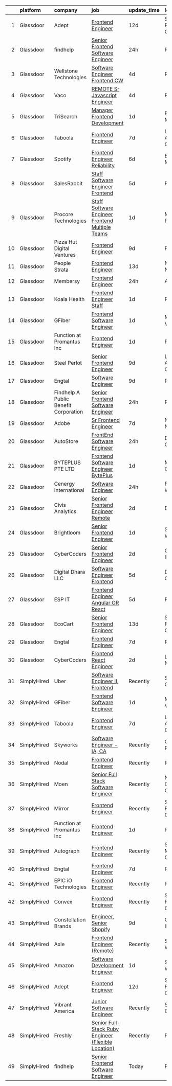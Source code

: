 

|    | platform    | company                                | job                                                                                                                                                                                                                                                                                                                                                                                                                                                                                                                                                                                                                                                                                                                                                                                                                                                                                                                                                                                                                                                                                                                                                                                                                                                                                                                                                                             | update_time   | location          |
|---:|:------------|:---------------------------------------|:--------------------------------------------------------------------------------------------------------------------------------------------------------------------------------------------------------------------------------------------------------------------------------------------------------------------------------------------------------------------------------------------------------------------------------------------------------------------------------------------------------------------------------------------------------------------------------------------------------------------------------------------------------------------------------------------------------------------------------------------------------------------------------------------------------------------------------------------------------------------------------------------------------------------------------------------------------------------------------------------------------------------------------------------------------------------------------------------------------------------------------------------------------------------------------------------------------------------------------------------------------------------------------------------------------------------------------------------------------------------------------|:--------------|:------------------|
|  1 | Glassdoor   | Adept                                  | [Frontend Engineer](https://www.glassdoor.com/partner/jobListing.htm?pos=114&ao=1136043&s=58&guid=000001821f8fa60c9c4bb7d727342d1e&src=GD_JOB_AD&t=SR&vt=w&ea=1&cs=1_cf4e786b&cb=1658386884541&jobListingId=1007992619860&jrtk=3-0-1g8fov9ikkf3s801-1g8fov9j6i9ip800-79460ed2303d413a-)                                                                                                                                                                                                                                                                                                                                                                                                                                                                                                                                                                                                                                                                                                                                                                                                                                                                                                                                                                                                                                                                                         | 12d           | San Francisco, CA |
|  2 | Glassdoor   | findhelp                               | [Senior Frontend Software Engineer](https://www.glassdoor.com/partner/jobListing.htm?pos=102&ao=1110586&s=58&guid=000001821f8fa60c9c4bb7d727342d1e&src=GD_JOB_AD&t=SR&vt=w&ea=1&cs=1_f0012bd5&cb=1658386884539&jobListingId=1008017871004&cpc=BA15C3E50D27FFE8&jrtk=3-0-1g8fov9ikkf3s801-1g8fov9j6i9ip800-7360ff1052948e18--6NYlbfkN0AZZ0OXtKmKfj2airdnaca2jG45NVk13wix3_2p0hmWU9ChMofg9NyWbB7RtjR4X_2vZUWBm_ixx-u0OWa-D7x60fA4wDqwLwFH8t4oyMF9-m2aX9ORFqYq21icylftonJ84JrSDY1ZIj4MZAOFrS5pXuenajmy1qcHxaFx37c1_nq3fdzukWRDMyrjAoj3Uo_gwthApqa1IR5OXlUpb8foRCk_nJdTopVY8pd7hwGrigxRps6xF-ISsGoNDi7CbGvmtQgpUH5n3KOBCVxvRJo97eXffeit2Y7o_MaVrv6L06DPlyMLbIWlNXYKANiQFHsMT8guy2WIG9s91bim1Qn4RQ0ZfTubRTmvJvLgRiUSg-6pvAJO1_5NJJ8XK74w-LJcL9UqDQkNPTdKp_s4g06dRGcBGw74MQ7bUvMmIB9Y9PkvXChV5xlq_fwKSZzsK9vVrXdeEqwFwNYrka8u6maWTLfAlVmip8EJXJv5CLb8XNR_9NXNT1qOjBoWYMA-C9RtU_3JockP_g%3D%3D)                                                                                                                                                                                                                                                                                                                                                                                                                                                                                        | 24h           | Remote            |
|  3 | Glassdoor   | Wellstone Technologies                 | [Software Engineer   Frontend   CW](https://www.glassdoor.com/partner/jobListing.htm?pos=118&ao=1136043&s=58&guid=000001821f8fa60c9c4bb7d727342d1e&src=GD_JOB_AD&t=SR&vt=w&ea=1&cs=1_82fcef1b&cb=1658386884541&jobListingId=1008009681828&jrtk=3-0-1g8fov9ikkf3s801-1g8fov9j6i9ip800-6932ff8a60cde063-)                                                                                                                                                                                                                                                                                                                                                                                                                                                                                                                                                                                                                                                                                                                                                                                                                                                                                                                                                                                                                                                                         | 4d            | Remote            |
|  4 | Glassdoor   | Vaco                                   | [REMOTE  Sr  Javascript Engineer](https://www.glassdoor.com/partner/jobListing.htm?pos=110&ao=1110586&s=58&guid=000001821f8fa60c9c4bb7d727342d1e&src=GD_JOB_AD&t=SR&vt=w&ea=1&cs=1_618c999d&cb=1658386884541&jobListingId=1008009831371&cpc=9908D8D4413DBB8A&jrtk=3-0-1g8fov9ikkf3s801-1g8fov9j6i9ip800-e9c7ce847634206d--6NYlbfkN0D_sybMACCpf9B-677oK5j6rPldVB6BlrVvFjO_o-GJZbzuF-qh4PxErFUqfUsv_6tH-pTfSyuE-RswQ3Ue_Mym22RGRQoUw_Y4neaRtnSxZKLemb9Y2KFC93KwtXzSWHj-hejYU84wxAAjm__tproOlfSXRc5zUa9xGbnYu-uRZXb6wmH7on_XnfPdC3CTWGyhABsPiLRfxVQpgMozo2uo0IvAFBteGZouA2QEblqejlmbyAt307FoMpNJBR9MJA_owj-MlcTJ9J6SDySx_Swm7QfwSJg7YtyiGq5B6A53GgX7n7jOk_GQR_cR_yIRIfrGD0sw8wrgWOiduAdYMrcBFMI1qXFX5Ed2l73ZVf3bAX82yHugGT4Ve_7fUVfLK2rQX_57MXVQSLEZ_pc2NcXk65nr5noLs0uLYRajIZyK8Dry__UYU8cGO40M8Cy0gBtENzbKfJp4Na3iVI65GclxhPlcKziYnDuscd0uOspV-OVG8rxPcYptwrKIlyAKTYUnFl2Mtnm5U4_1U_JmpSNYYsSbHQE0sx8zWrMwwUjveg%3D%3D)                                                                                                                                                                                                                                                                                                                                                                                                                                                          | 4d            | Remote            |
|  5 | Glassdoor   | TriSearch                              | [Manager  Frontend Development](https://www.glassdoor.com/partner/jobListing.htm?pos=105&ao=1110586&s=58&guid=000001821f8fa60c9c4bb7d727342d1e&src=GD_JOB_AD&t=SR&vt=w&ea=1&cs=1_e3dfb718&cb=1658386884540&jobListingId=1008015840463&cpc=C891152315FA1AD8&jrtk=3-0-1g8fov9ikkf3s801-1g8fov9j6i9ip800-0ff8c5340bacc8b1--6NYlbfkN0DJ41dufiW9-_d3VmOZHcpuez4e0Bu4X9T9KlT8_BkKDTCpIQbqk84Vut8YIlTyJcNhWf3vRljfZ0Il7K8jXi8esDeQrAu1W2GDj2afzPBEULFXMmQWZZ4KN0bfmauRQr2E8k_rGZj18w5hEbiCAniSFMgCOstZdhSlvJprAcW4nRXwV4EK4_dlL3rcqplyOtxO2HP9OWl_4x0IN7U_RbnlpSirX06M-K8YAUAO-7-nATJHGJbWIr8OpbswF-xbSBOMLfpbNeJJqRSdRL9QJJJBAbhEXuLPE7ipFUZBEvBXfBMuY0Cea4_glziyc3pdL5H5JmG2R2nyr4oD74RGSa0qLEUxJWGJJVIWgDF3wUr-2MUsV8VEgFCi7LlWJcmbwoSGieo4XfnGznhBlsPtdWGcHHeKvBjBhZ88hcNKAjBJiSg2o3HS6SgdzIH4VyQ6swbA9xDEW6hZ5kRwCH_CEMEexx4h5d-mhSJDOufAbMVtdnh1khrAUS0SMgTaFr46ysWNqDVI0Kxhzw%3D%3D)                                                                                                                                                                                                                                                                                                                                                                                                                                                                                            | 1d            | Boston, MA        |
|  6 | Glassdoor   | Taboola                                | [Frontend Engineer](https://www.glassdoor.com/partner/jobListing.htm?pos=122&ao=1136043&s=58&guid=000001821f8fa60c9c4bb7d727342d1e&src=GD_JOB_AD&t=SR&vt=w&ea=1&cs=1_78d4004a&cb=1658386884541&jobListingId=1008002901252&jrtk=3-0-1g8fov9ikkf3s801-1g8fov9j6i9ip800-f32aea68ea9947e1-)                                                                                                                                                                                                                                                                                                                                                                                                                                                                                                                                                                                                                                                                                                                                                                                                                                                                                                                                                                                                                                                                                         | 7d            | Los Angeles, CA   |
|  7 | Glassdoor   | Spotify                                | [Frontend Engineer  Reliability](https://www.glassdoor.com/partner/jobListing.htm?pos=113&ao=1136043&s=58&guid=000001821f8fa60c9c4bb7d727342d1e&src=GD_JOB_AD&t=SR&vt=w&cs=1_dd1f0704&cb=1658386884541&jobListingId=1008006586759&jrtk=3-0-1g8fov9ikkf3s801-1g8fov9j6i9ip800-59a8591538aa389d-)                                                                                                                                                                                                                                                                                                                                                                                                                                                                                                                                                                                                                                                                                                                                                                                                                                                                                                                                                                                                                                                                                 | 6d            | Boston, MA        |
|  8 | Glassdoor   | SalesRabbit                            | [Staff Software Engineer   Frontend](https://www.glassdoor.com/partner/jobListing.htm?pos=103&ao=1110586&s=58&guid=000001821f8fa60c9c4bb7d727342d1e&src=GD_JOB_AD&t=SR&vt=w&ea=1&cs=1_d2f61f83&cb=1658386884540&jobListingId=1008009145795&cpc=56C4EA4A1A191A49&jrtk=3-0-1g8fov9ikkf3s801-1g8fov9j6i9ip800-6400e60371ad5e4b--6NYlbfkN0AIkYSjqKEr_H0ja2kwGWM999dVuzSgq3WkxKb-en7RuCLb0qEbCtSqS1nyeAiHe4B4IGmgHJ3WD0Zt0Ji4cKr6HQ9RBRVLXe-k7EbD4b2ZdxVgdSPA1bVH-xEa6F1-qOnpwFQdBBjBw3zz6VF7dDm86JlzeVL35-3NGCgepw9e_EsbHQ54qrS55pMjyUSonCwy_4kYvhET3C_Nc8K3eF7iJjq10HkuQDsTQwphZ1iZHWP6G0VU0refq-8L9pT7EKFF5TcRjUhhp52D9IAieocWfMNmRLyUgeR8HJ3Z_X8ZwVxmz0xZ4MjcuglpVhMUX8cy2L-RKhFlelVKwKHa885hoICHRCJWpvosTXIgxZ8PkvgbU43VoTEoeVlF5piV0NxC_EaGvx1nCaf85Dl9aLZwT2g-SJIuUnnKCggxFe_ydfB9HdLzJS2qCJ0t6BcrlzeRF_bCdLw1vZERwH-Ru9NLCvIHRdSS8F-k2jMXuXDPeL-d3p_Q4xXBw1SUSor5ZZQYqjq42nZBQocPEwiCgDU-0WvEwUIL63Rb-a_u0n6bListTXB5p5zh)                                                                                                                                                                                                                                                                                                                                                                                                                                                   | 5d            | Remote            |
|  9 | Glassdoor   | Procore Technologies                   | [Staff Software Engineer  Frontend  Multiple Teams ](https://www.glassdoor.com/partner/jobListing.htm?pos=123&ao=1136043&s=58&guid=000001821f8fa60c9c4bb7d727342d1e&src=GD_JOB_AD&t=SR&vt=w&ea=1&cs=1_868f6ef7&cb=1658386884542&jobListingId=1008016123128&jrtk=3-0-1g8fov9ikkf3s801-1g8fov9j6i9ip800-d89e566705a34b31-)                                                                                                                                                                                                                                                                                                                                                                                                                                                                                                                                                                                                                                                                                                                                                                                                                                                                                                                                                                                                                                                        | 1d            | Myrtle Point, OR  |
| 10 | Glassdoor   | Pizza Hut Digital Ventures             | [Frontend Engineer](https://www.glassdoor.com/partner/jobListing.htm?pos=115&ao=1136043&s=58&guid=000001821f8fa60c9c4bb7d727342d1e&src=GD_JOB_AD&t=SR&vt=w&ea=1&cs=1_e9f74932&cb=1658386884541&jobListingId=1007998190222&jrtk=3-0-1g8fov9ikkf3s801-1g8fov9j6i9ip800-7453d4795cc2f735-)                                                                                                                                                                                                                                                                                                                                                                                                                                                                                                                                                                                                                                                                                                                                                                                                                                                                                                                                                                                                                                                                                         | 9d            | Plano, TX         |
| 11 | Glassdoor   | People Strata                          | [Frontend Engineer](https://www.glassdoor.com/partner/jobListing.htm?pos=117&ao=1136043&s=58&guid=000001821f8fa60c9c4bb7d727342d1e&src=GD_JOB_AD&t=SR&vt=w&ea=1&cs=1_72b9f572&cb=1658386884541&jobListingId=1007990410033&jrtk=3-0-1g8fov9ikkf3s801-1g8fov9j6i9ip800-bc447331a48fa33a-)                                                                                                                                                                                                                                                                                                                                                                                                                                                                                                                                                                                                                                                                                                                                                                                                                                                                                                                                                                                                                                                                                         | 13d           | New York, NY      |
| 12 | Glassdoor   | Membersy                               | [Frontend Engineer](https://www.glassdoor.com/partner/jobListing.htm?pos=111&ao=1136043&s=58&guid=000001821f8fa60c9c4bb7d727342d1e&src=GD_JOB_AD&t=SR&vt=w&ea=1&cs=1_c4fa0a98&cb=1658386884541&jobListingId=1008017548036&jrtk=3-0-1g8fov9ikkf3s801-1g8fov9j6i9ip800-6cdc0a7cbfbdc74a-)                                                                                                                                                                                                                                                                                                                                                                                                                                                                                                                                                                                                                                                                                                                                                                                                                                                                                                                                                                                                                                                                                         | 24h           | Austin, TX        |
| 13 | Glassdoor   | Koala Health                           | [Frontend Engineer  Staff](https://www.glassdoor.com/partner/jobListing.htm?pos=120&ao=1136043&s=58&guid=000001821f8fa60c9c4bb7d727342d1e&src=GD_JOB_AD&t=SR&vt=w&ea=1&cs=1_c203a32e&cb=1658386884541&jobListingId=1008015568737&jrtk=3-0-1g8fov9ikkf3s801-1g8fov9j6i9ip800-4a24982d2dd3943e-)                                                                                                                                                                                                                                                                                                                                                                                                                                                                                                                                                                                                                                                                                                                                                                                                                                                                                                                                                                                                                                                                                  | 1d            | Remote            |
| 14 | Glassdoor   | GFiber                                 | [Frontend Software Engineer](https://www.glassdoor.com/partner/jobListing.htm?pos=119&ao=1136043&s=58&guid=000001821f8fa60c9c4bb7d727342d1e&src=GD_JOB_AD&t=SR&vt=w&ea=1&cs=1_2f4cd8a1&cb=1658386884541&jobListingId=1008014671904&jrtk=3-0-1g8fov9ikkf3s801-1g8fov9j6i9ip800-f024b8562f5fa90e-)                                                                                                                                                                                                                                                                                                                                                                                                                                                                                                                                                                                                                                                                                                                                                                                                                                                                                                                                                                                                                                                                                | 1d            | Mountain View, CA |
| 15 | Glassdoor   | Function at Promantus Inc              | [Frontend Engineer](https://www.glassdoor.com/partner/jobListing.htm?pos=112&ao=1136043&s=58&guid=000001821f8fa60c9c4bb7d727342d1e&src=GD_JOB_AD&t=SR&vt=w&ea=1&cs=1_fffd4ec6&cb=1658386884541&jobListingId=1008013982563&jrtk=3-0-1g8fov9ikkf3s801-1g8fov9j6i9ip800-790700b85fc9262a-)                                                                                                                                                                                                                                                                                                                                                                                                                                                                                                                                                                                                                                                                                                                                                                                                                                                                                                                                                                                                                                                                                         | 1d            | Remote            |
| 16 | Glassdoor   | Steel Perlot                           | [Senior Frontend Engineer](https://www.glassdoor.com/partner/jobListing.htm?pos=125&ao=1136043&s=58&guid=000001821f8fa60c9c4bb7d727342d1e&src=GD_JOB_AD&t=SR&vt=w&ea=1&cs=1_b32f3e7c&cb=1658386884542&jobListingId=1007997844841&jrtk=3-0-1g8fov9ikkf3s801-1g8fov9j6i9ip800-4c0cb2016bc884cd-)                                                                                                                                                                                                                                                                                                                                                                                                                                                                                                                                                                                                                                                                                                                                                                                                                                                                                                                                                                                                                                                                                  | 9d            | Los Angeles, CA   |
| 17 | Glassdoor   | Engtal                                 | [Software Engineer](https://www.glassdoor.com/partner/jobListing.htm?pos=109&ao=1110586&s=58&guid=000001821f8fa60c9c4bb7d727342d1e&src=GD_JOB_AD&t=SR&vt=w&ea=1&cs=1_e17894c6&cb=1658386884541&jobListingId=1007998014010&cpc=6FC5BA77C9A4CD78&jrtk=3-0-1g8fov9ikkf3s801-1g8fov9j6i9ip800-967e65f37b4dc079--6NYlbfkN0B7Z8t6fEMDh_BTkcJVPNJicKvZQEBTy5HSwyHa20ewqmyfWNXjNsfvmtdqiCQm-EyNcVPtGbVupjb8n-WtBWaanUy2lPLkRPX6e891sHU96Kldq8kBmrEOinp33iE8zakNG-y7o6D4G4iSnwzwvC8hSIF450hbC_bNOhJ5dqg1ijrxqNSDok6OuF0d8LXNVnHUFqdBZ_REaGfElJFoszOgGtpExVTDmWOkA6Q_Yeb4ELyZ3Rb_G-5QWBbfwuVCWYvzUlH8vhK1DLdOgVkSoHADg_iYuGEDpnVro0Twcbvd1vzgFAm9Cu1YL349rXPG0OK2wzdGaOYiEdYqxrZwkxWypM9KRz-sL8yfkQoAjBUr6koIXirUcurml1uxCWLM139dZR05Sz5INBeS8T9aJ26OePjQpFz0V6sFyqtL5bLG7wnVmkhEgK0QUuje3zbDgMjgUD8IzDzJhmTLot2AQrHBaYhfsuvs87PIYCd3GH7I5gsgzZU_3sM9Ixo2d9tDxZI%3D)                                                                                                                                                                                                                                                                                                                                                                                                                                                                                                                      | 9d            | Remote            |
| 18 | Glassdoor   | Findhelp  A Public Benefit Corporation | [Senior Frontend Software Engineer](https://www.glassdoor.com/partner/jobListing.htm?pos=129&ao=1136043&s=58&guid=000001821f8fa60c9c4bb7d727342d1e&src=GD_JOB_AD&t=SR&vt=w&ea=1&cs=1_7e4e97f7&cb=1658386884542&jobListingId=1008018295112&jrtk=3-0-1g8fov9ikkf3s801-1g8fov9j6i9ip800-69f0664c34749111-)                                                                                                                                                                                                                                                                                                                                                                                                                                                                                                                                                                                                                                                                                                                                                                                                                                                                                                                                                                                                                                                                         | 24h           | Remote            |
| 19 | Glassdoor   | Adobe                                  | [Sr  Frontend Engineer](https://www.glassdoor.com/partner/jobListing.htm?pos=127&ao=1136043&s=58&guid=000001821f8fa60c9c4bb7d727342d1e&src=GD_JOB_AD&t=SR&vt=w&cs=1_fb9a9f5b&cb=1658386884542&jobListingId=1008002533220&jrtk=3-0-1g8fov9ikkf3s801-1g8fov9j6i9ip800-db3206e6246203ca-)                                                                                                                                                                                                                                                                                                                                                                                                                                                                                                                                                                                                                                                                                                                                                                                                                                                                                                                                                                                                                                                                                          | 7d            | New York, NY      |
| 20 | Glassdoor   | AutoStore                              | [FrontEnd Software Engineer](https://www.glassdoor.com/partner/jobListing.htm?pos=126&ao=1136043&s=58&guid=000001821f8fa60c9c4bb7d727342d1e&src=GD_JOB_AD&t=SR&vt=w&cs=1_12bbae8f&cb=1658386884542&jobListingId=1008017400478&jrtk=3-0-1g8fov9ikkf3s801-1g8fov9j6i9ip800-a9820b60b18cfb8f-)                                                                                                                                                                                                                                                                                                                                                                                                                                                                                                                                                                                                                                                                                                                                                                                                                                                                                                                                                                                                                                                                                     | 24h           | Denver, CO        |
| 21 | Glassdoor   | BYTEPLUS PTE  LTD                      | [Frontend Software Engineer   BytePlus](https://www.glassdoor.com/partner/jobListing.htm?pos=128&ao=1136043&s=58&guid=000001821f8fa60c9c4bb7d727342d1e&src=GD_JOB_AD&t=SR&vt=w&cs=1_3b7d06a2&cb=1658386884542&jobListingId=1008016151460&jrtk=3-0-1g8fov9ikkf3s801-1g8fov9j6i9ip800-55224371fb864330-)                                                                                                                                                                                                                                                                                                                                                                                                                                                                                                                                                                                                                                                                                                                                                                                                                                                                                                                                                                                                                                                                          | 1d            | Marina, CA        |
| 22 | Glassdoor   | Cenergy International                  | [Software Engineer](https://www.glassdoor.com/partner/jobListing.htm?pos=104&ao=1110586&s=58&guid=000001821f8fa60c9c4bb7d727342d1e&src=GD_JOB_AD&t=SR&vt=w&ea=1&cs=1_7dd16aa5&cb=1658386884540&jobListingId=1008017949713&cpc=723ADC3DFE402989&jrtk=3-0-1g8fov9ikkf3s801-1g8fov9j6i9ip800-66af593da41cac78--6NYlbfkN0ATmQl8QC8MsPSUYtg6QcSsrNiCenr3UAJ1SEX3NO47gT5gau_sl1UzcgxpZ484uFhOXgXfr2LEivVeLwa6gGrJyrh-iTjNJWvBRyKYLDtYqITiScaTLzJs8ipIwloWR1LC31jH6Th77lxJks1ckweizk8UPToNxz6Tlh_aYSxBShF-nLG--iuwMtD33g86MQEvYt46uHvRsuVIinq0_andK1Y_3YKQ9rSEulrRrcZ0pZ9R1TbjVc1gm9Imj4msWFNhLp2gD0X0GkzDMzmuWsUMmBOEhCtNJRIBZGUGBy1RK-INKrGVmgymz6Fnc8MrpMrdvEkSF12Njk07n6oFA68tLqdXw5IFCaNM7UP30u1IG9QjVnyMRhWgZV8t6eI3flycbVh2Jr9JPj9KfJ2hNiR-J1auIi9KSScD1eQEMyhiUXBpdMqkqwLkVHXjie60EWmo5VNtbS9P2iKetb7KoJt99pPerOG_ltvZ30-XwU_26yRrotOalrCsSFDQFCv1qF6pR8h0TcurSu7uCfrcihGn)                                                                                                                                                                                                                                                                                                                                                                                                                                                                                                    | 24h           | Fort Worth, TX    |
| 23 | Glassdoor   | Civis Analytics                        | [Senior Frontend Engineer  Remote ](https://www.glassdoor.com/partner/jobListing.htm?pos=121&ao=1136043&s=58&guid=000001821f8fa60c9c4bb7d727342d1e&src=GD_JOB_AD&t=SR&vt=w&ea=1&cs=1_0e06014b&cb=1658386884541&jobListingId=1008011960359&jrtk=3-0-1g8fov9ikkf3s801-1g8fov9j6i9ip800-06d65659fa4b8d62-)                                                                                                                                                                                                                                                                                                                                                                                                                                                                                                                                                                                                                                                                                                                                                                                                                                                                                                                                                                                                                                                                         | 2d            | Dallas, TX        |
| 24 | Glassdoor   | Brightloom                             | [Senior Frontend Engineer](https://www.glassdoor.com/partner/jobListing.htm?pos=116&ao=1136043&s=58&guid=000001821f8fa60c9c4bb7d727342d1e&src=GD_JOB_AD&t=SR&vt=w&ea=1&cs=1_0bd4325f&cb=1658386884541&jobListingId=1008015558836&jrtk=3-0-1g8fov9ikkf3s801-1g8fov9j6i9ip800-13401b9cb71f125a-)                                                                                                                                                                                                                                                                                                                                                                                                                                                                                                                                                                                                                                                                                                                                                                                                                                                                                                                                                                                                                                                                                  | 1d            | Seattle, WA       |
| 25 | Glassdoor   | CyberCoders                            | [Senior Frontend Engineer](https://www.glassdoor.com/partner/jobListing.htm?pos=108&ao=1110586&s=58&guid=000001821f8fa60c9c4bb7d727342d1e&src=GD_JOB_AD&t=SR&vt=w&ea=1&cs=1_cec4662f&cb=1658386884541&jobListingId=1008012923294&cpc=FB7E4A1762AE5BEC&jrtk=3-0-1g8fov9ikkf3s801-1g8fov9j6i9ip800-5fdbf69e002cf614--6NYlbfkN0CpFJQzrgRR8WqXWK1qKKEqALWJw739KlKqr2H-MSI4eoBlI4EFrmor2FYZMP3muM0VPgwL63opAUuv5AK_c9Up4dOAMiS30TpOT5l-DDLCU_48hyC6-8E93CtzhkaNmQ5tpl4FjGlCdSFP01drP4VfJ9nuVMMvq3NCYh50p_ci601-neHTfQyNQNCJJ7dfCM6-m1NGnvCHWslhaRTF9X9TmVIPLQ_MZ6iq4T_pUrcGlbI1euVCC3ytYF49PJLg-fjr52mfbIY7lyeCrgAmSdBs5Mt2yhiXmazk5Z6ShwdZ1iyDrsWSJaEHvSJdxPydOl5VZwn5J9-pORWFywBoCi1ZuieS6kUb66A847M3j0zWNAYv1Vs5i-COrQe2t_8l739AU-9PMDB1PpC_bB0R9ujrKK042kvThnHm8QXEjfPvheMhZ4gR3uaxNp_W_1SrB7TqS7mKvXEKZMNx1vCyJ8iAS9vsB-u08GrnSIJG4nnhbUleGPi3PQYzcTtfrzpFj7BplJcCcSPZWwUVkFsoDAyPPlM1SDNPkQvu9iNXZfF2UW7yDAUdKDJ5A9bWbEMZ28BlqjQfnrADOkTTf-4oAkK0Es7w9qdsMnbUhowCLxU1NGYWe1sqjklVseNJeMWsCVSUxqZxMH6zJ1Ks9dDMXRsxF4UAVWsLOy3-j9Ufw_zbvUvb-BCbS2i6bGa-5Ev_1CM4HuWbxTa9uC-jRzz44lgF8KMEjjrQUKLOAjvaS0eU1OGwAeCzjlIfIqXSI2KqfdW7rqOZl48bZ4PjSV2IwQzKTqQcis6UiSVZrF6QTY27tP2-n8nJtMImra16_LnaKZJyr2knJMO_xNeMUqU5ED1HuA1WM7UPBqyfMHCyuwRDNod1RensUNhVJ4fsKtIFF86WCfb7Ms5dS_iYlVL4FWDRXYvLk45ItiY6D7XTrO3KvioZi1OOiyM6H8c3MPRvThz6zezJpjZ5uZfxJqgeI--sOPRLkixa4PjwwZAZk3x0Xw%3D%3D) | 2d            | Chicago, IL       |
| 26 | Glassdoor   | Digital Dhara LLC                      | [Software Engineer Frontend](https://www.glassdoor.com/partner/jobListing.htm?pos=124&ao=1136043&s=58&guid=000001821f8fa60c9c4bb7d727342d1e&src=GD_JOB_AD&t=SR&vt=w&ea=1&cs=1_1d422fc1&cb=1658386884542&jobListingId=1008007962872&jrtk=3-0-1g8fov9ikkf3s801-1g8fov9j6i9ip800-0354bf6327724a83-)                                                                                                                                                                                                                                                                                                                                                                                                                                                                                                                                                                                                                                                                                                                                                                                                                                                                                                                                                                                                                                                                                | 5d            | Denver, CO        |
| 27 | Glassdoor   | ESP IT                                 | [Frontend Engineer  Angular OR React ](https://www.glassdoor.com/partner/jobListing.htm?pos=107&ao=1110586&s=58&guid=000001821f8fa60c9c4bb7d727342d1e&src=GD_JOB_AD&t=SR&vt=w&ea=1&cs=1_066a2665&cb=1658386884540&jobListingId=1008008659827&cpc=B101C867B3EF2D75&jrtk=3-0-1g8fov9ikkf3s801-1g8fov9j6i9ip800-d9ac1c1f6c4e4055--6NYlbfkN0AARxRr_EUdOibJ9cfro25N2qhWWm4uJ3jiBN2q8G7T5P8WVrHsRMoMTnRJiJWyiSptfqBX5Bfg-AshwljRBRZrucxIyZqOS-rtmnRdqiEGiDOZwIo2KHF9Kty0SOT4FHR_vWSR40O8paIhcSfbxYwwSYkm1z2SvB9AUoIfZaHqUrvtljxou9PPcLHxxNrMbgIwl_9liRFEHRjjmnaI9C5vpwocn9HFA4r-I0i3QvPmMhZw_rydgn81Zdwm79YtDHko5HtT-_VuUYW7L0UOvBx_2uR9WO57lZTKQWNrT6M3CckNTGySyRKBVW04zX80Eduhur1EfqJkYlEhD5GQuhcEOXxitEPByyZDPwVCKYcqZAgGmr60JLIL7Yto-3d-wqtmTSGzyguP6OAHCt--Ul4efIyAiRfT0VdG3PkSEkCdf43u3mchoBh2chX49nJVnh3we-TKJp636NryEWt6i_oiuELdmZf84rI3LBXDUJm40GI2vS--5Gnr_wNcSeF64fcyjZUeBzhiyTjy7bm9Ou3aRZ5iY348Rx8%3D)                                                                                                                                                                                                                                                                                                                                                                                                                                                                   | 5d            | Remote            |
| 28 | Glassdoor   | EcoCart                                | [Senior Frontend Engineer](https://www.glassdoor.com/partner/jobListing.htm?pos=130&ao=1136043&s=58&guid=000001821f8fa60c9c4bb7d727342d1e&src=GD_JOB_AD&t=SR&vt=w&ea=1&cs=1_9a61ead9&cb=1658386884542&jobListingId=1007991819826&jrtk=3-0-1g8fov9ikkf3s801-1g8fov9j6i9ip800-d9fc33bd38a6fd81-)                                                                                                                                                                                                                                                                                                                                                                                                                                                                                                                                                                                                                                                                                                                                                                                                                                                                                                                                                                                                                                                                                  | 13d           | San Francisco, CA |
| 29 | Glassdoor   | Engtal                                 | [Frontend Engineer](https://www.glassdoor.com/partner/jobListing.htm?pos=101&ao=1110586&s=58&guid=000001821f8fa60c9c4bb7d727342d1e&src=GD_JOB_AD&t=SR&vt=w&ea=1&cs=1_6d092d3b&cb=1658386884539&jobListingId=1008002673139&cpc=AC285F3A3ECA6BB0&jrtk=3-0-1g8fov9ikkf3s801-1g8fov9j6i9ip800-79d59325bcaae3bb--6NYlbfkN0B7Z8t6fEMDh_BTkcJVPNJicKvZQEBTy5HSwyHa20ewqmyfWNXjNsfvmtdqiCQm-ExtS6xz5Sl1OvZBWtRbLgq20bQnKJXfljdUsfx2oPzT1-S7qnfj3T3-N2DzLnEDKKHD_QQHYIGdzkNF1ojLTKGXEDYounEBkkB95nCdgj29ygoTeOxojKlerontGyD39drml13J6DWbyEc1_CH-JHcB9xlqHV6FBO90bly6ZQONzATyiqN1Ed0G1Djr2md3dRWliGG-QFTBaadL-I6Mv7_DZ6C0s-G79wCe0ASK2Wjzjoq6Q67Dxoly0l_FP_QwyGv0i23FoDXJGS_ukXTMUqGO1gAdjw7ng6d1fjkCVYA_3kHsJjLULnleFt6XFwnWZV48Yli-4AM0rr1YJuwtCeFTAGtVW_6uMreEj849-Nr5CAdbmOK9hhOyGWJ-Uo8Kdzt2mnDZXw9hRBAg2mtr-jwX8AZ5xKpmbokUVB54kbGw3AHTzi_QRM-o)                                                                                                                                                                                                                                                                                                                                                                                                                                                                                                                                    | 7d            | Remote            |
| 30 | Glassdoor   | CyberCoders                            | [Frontend React Engineer](https://www.glassdoor.com/partner/jobListing.htm?pos=106&ao=1110586&s=58&guid=000001821f8fa60c9c4bb7d727342d1e&src=GD_JOB_AD&t=SR&vt=w&ea=1&cs=1_14a2c898&cb=1658386884540&jobListingId=1008012923592&cpc=47CFDC01B3F81FAC&jrtk=3-0-1g8fov9ikkf3s801-1g8fov9j6i9ip800-0d579b0ab32e7d71--6NYlbfkN0CpFJQzrgRR8WqXWK1qKKEqALWJw739KlKqr2H-MSI4eoBlI4EFrmor2FYZMP3muM0VPgwL63opAd3-jGDXezUmnuX6b5OKJvNf1lkDsSJ9racTIcL7DO-45ynqxJigZ6GCzoXVRQ4RgwRwVOKo-alc7TLkb57HpGOKEb63NhAGpRPhSSkAczDbcTWYu5aPQlgguhLOrk5fa0FBu7olle9-LOFa7IoTVdAMzDi8H1cRqreJF0k6n4keBcdxfQsyDgyyIAlnAuU-C52IyK09Im353l58yPiDyjPfGkanAINhUQOzl0bspSK-yu9_j6YCFE_G1nFaPpWOvt_3GLWvu9oOTnezrLICFrR5e5fWk0dx8c9YdXnSmBcqH2Rtbn6Ks4qLISSsF4U3cTaPwPTDuM31zTnT2Qt4LYkyXjfmdfEgQ8cK68FUdp3eAIqvs4W2O2N9oHt9hPhb8hhDVXHmVz6P9LlfCMV6GgX0MK9o9dkW-rADMinjU3deauWofDewCE0FwTz3aoqiTuD3zMMRQGM_0pO3QFTkvI8uOiNOwbDNY4s9gCVPdEqsH9zbLmf5shyN_1_B-XaN7zNUYoAimA2SPXFfYWxTN7ixGPNv-DrpKMceBFN5LZYw5B5ZFJnQ6kg-Iy3KASyjp1imPTvHLoX4riwazq8fVGh4w5noWt0owL_wi1bA_ez0MRkkPEwVegH4iuBD2cYAavfBhm6KON8EhamVuWmu4o7wHUXE0H0-8cspPjtH6Mx0-vWJMsp_a0CWI0bKlVcBvNgWspQagNrv1uaf953PzMoguClZ1MMdQtqgJoiJq8cBMPn44ViFws8MEpoKqUpdw1nez3FD7rzCVV8-x-gWIzjcwb686B6-GSjqKDX2K2ZCf1S-unnesv_3bHH2uvU4YOhOYlXRzz7yLTMnec1QhSTb2lttF934sMlqsl72HFmhKR1bxBimlmmivuj95VTIKr-D4VFaJF0VK7rTJkQ_m9zwRK06jcs8ug%3D%3D)  | 2d            | Las Vegas, NV     |
| 31 | SimplyHired | Uber                                   | [Software Engineer II, Frontend](https://www.simplyhired.com/job/wStUTHRXNTUDn1IMiI6ivEkLYzngu7XEOdxu-RojHO5njLU0RykH1Q?q=frontend+engineer)                                                                                                                                                                                                                                                                                                                                                                                                                                                                                                                                                                                                                                                                                                                                                                                                                                                                                                                                                                                                                                                                                                                                                                                                                                    | Recently      | Sunnyvale, CA     |
| 32 | SimplyHired | GFiber                                 | [Frontend Software Engineer](https://www.simplyhired.com/job/Y0Ss5OM1InOlcf1U8hnAbX2TUjkVguMsKg-TkAn5PEg7p-Efm9kHVw?q=frontend+engineer)                                                                                                                                                                                                                                                                                                                                                                                                                                                                                                                                                                                                                                                                                                                                                                                                                                                                                                                                                                                                                                                                                                                                                                                                                                        | 1d            | Mountain View, CA |
| 33 | SimplyHired | Taboola                                | [Frontend Engineer](https://www.simplyhired.com/job/zELG-VlmscTk5Y8gmpKLFzsNp6giBN70pGPzlAVyQmdh9Q63A4M1kg?q=frontend+engineer)                                                                                                                                                                                                                                                                                                                                                                                                                                                                                                                                                                                                                                                                                                                                                                                                                                                                                                                                                                                                                                                                                                                                                                                                                                                 | 7d            | Los Angeles, CA   |
| 34 | SimplyHired | Skyworks                               | [Software Engineer - IA, CA](https://www.simplyhired.com/job/vvXNpjd-OT7kG2vQlS3ZgifEt20gUWf55Ax8hNiYOZbjhg_Afh3DfQ?q=frontend+engineer)                                                                                                                                                                                                                                                                                                                                                                                                                                                                                                                                                                                                                                                                                                                                                                                                                                                                                                                                                                                                                                                                                                                                                                                                                                        | Recently      | Cedar Rapids, IA  |
| 35 | SimplyHired | Nodal                                  | [Frontend Engineer](https://www.simplyhired.com/job/75ry-Eu0nSZpKMRgg41Z0_gvK2rV-hQ2xCKkRD2dfeeva-gc--Hn4w?q=frontend+engineer)                                                                                                                                                                                                                                                                                                                                                                                                                                                                                                                                                                                                                                                                                                                                                                                                                                                                                                                                                                                                                                                                                                                                                                                                                                                 | Recently      | Remote            |
| 36 | SimplyHired | Moen                                   | [Senior Full Stack Software Engineer](https://www.simplyhired.com/job/1IoT-7QZFJOG0NfV-lKlBdIrrRgTNTvHWnIwFltE0eLn7-mnNqHnZw?q=frontend+engineer)                                                                                                                                                                                                                                                                                                                                                                                                                                                                                                                                                                                                                                                                                                                                                                                                                                                                                                                                                                                                                                                                                                                                                                                                                               | Recently      | North Olmsted, OH |
| 37 | SimplyHired | Mirror                                 | [Frontend Engineer](https://www.simplyhired.com/job/1usBlvhGylE7XcQfKrDFHQ3BMShtHdNzcIEZv9IJghOGNQmJ_JZEnw?q=frontend+engineer)                                                                                                                                                                                                                                                                                                                                                                                                                                                                                                                                                                                                                                                                                                                                                                                                                                                                                                                                                                                                                                                                                                                                                                                                                                                 | Recently      | San Francisco, CA |
| 38 | SimplyHired | Function at Promantus Inc              | [Frontend Engineer](https://www.simplyhired.com/job/CVMY0nujmjaVat2rl2lHMI887RIpar6llodktahXtljk9AfUuMJklg?q=frontend+engineer)                                                                                                                                                                                                                                                                                                                                                                                                                                                                                                                                                                                                                                                                                                                                                                                                                                                                                                                                                                                                                                                                                                                                                                                                                                                 | 1d            | Remote            |
| 39 | SimplyHired | Autograph                              | [Frontend Engineer](https://www.simplyhired.com/job/lR49OylCZxR1qLBAoL6T6ylH5XZqCT7Pw08DAsC0QYl_fnI49RWpjw?q=frontend+engineer)                                                                                                                                                                                                                                                                                                                                                                                                                                                                                                                                                                                                                                                                                                                                                                                                                                                                                                                                                                                                                                                                                                                                                                                                                                                 | Recently      | Santa Monica, CA  |
| 40 | SimplyHired | Engtal                                 | [Frontend Engineer](https://www.simplyhired.com/job/NWkEoWZ6Av0fV5exo7QgNgOKib1KfTUDQ5CUuSaW19CT7qEIoVmbGg?q=frontend+engineer)                                                                                                                                                                                                                                                                                                                                                                                                                                                                                                                                                                                                                                                                                                                                                                                                                                                                                                                                                                                                                                                                                                                                                                                                                                                 | 7d            | Remote            |
| 41 | SimplyHired | EPIC iO Technologies                   | [Frontend Engineer](https://www.simplyhired.com/job/YnSZQe5afbGDpUdQfEYpQDOD1aAlTYHauIORQsYpSoQt00rlroNz7A?q=frontend+engineer)                                                                                                                                                                                                                                                                                                                                                                                                                                                                                                                                                                                                                                                                                                                                                                                                                                                                                                                                                                                                                                                                                                                                                                                                                                                 | Recently      | Remote            |
| 42 | SimplyHired | Convex                                 | [Frontend Engineer](https://www.simplyhired.com/job/ROWGcDKML3v25di3XPNNZfDophnO63tVBw_8MqxIHKH2ZAa-vvQ7LQ?q=frontend+engineer)                                                                                                                                                                                                                                                                                                                                                                                                                                                                                                                                                                                                                                                                                                                                                                                                                                                                                                                                                                                                                                                                                                                                                                                                                                                 | Recently      | San Francisco, CA |
| 43 | SimplyHired | Constellation Brands                   | [Engineer, Senior Shopify](https://www.simplyhired.com/job/id-iUSPtdMwb_PXhSds9NJKsiocC5KWLwRHL3Zl1h4Np15OLf5EcGw?q=frontend+engineer)                                                                                                                                                                                                                                                                                                                                                                                                                                                                                                                                                                                                                                                                                                                                                                                                                                                                                                                                                                                                                                                                                                                                                                                                                                          | 9d            | Chicago, IL       |
| 44 | SimplyHired | Axle                                   | [Frontend Engineer (Remote)](https://www.simplyhired.com/job/PUaJC2ka-0lrMpRsWcxbAHPFhLWHae2YoczqhGsJB45zhsOtvfKOLw?q=frontend+engineer)                                                                                                                                                                                                                                                                                                                                                                                                                                                                                                                                                                                                                                                                                                                                                                                                                                                                                                                                                                                                                                                                                                                                                                                                                                        | Recently      | Seattle, WA       |
| 45 | SimplyHired | Amazon                                 | [Software Development Engineer](https://www.simplyhired.com/job/Lf5e53NNifwIjpkAsY36-3BNIGdDJu89jeCiJScQbCnNGlH5Jumgmg?q=frontend+engineer)                                                                                                                                                                                                                                                                                                                                                                                                                                                                                                                                                                                                                                                                                                                                                                                                                                                                                                                                                                                                                                                                                                                                                                                                                                     | 1d            | Seattle, WA       |
| 46 | SimplyHired | Adept                                  | [Frontend Engineer](https://www.simplyhired.com/job/fa63L2OZXuE6usZ0zu8wCXDp0ZjnAdpQ0gUAy10XD-W_s2Yx3oQCPA?q=frontend+engineer)                                                                                                                                                                                                                                                                                                                                                                                                                                                                                                                                                                                                                                                                                                                                                                                                                                                                                                                                                                                                                                                                                                                                                                                                                                                 | 12d           | San Francisco, CA |
| 47 | SimplyHired | Vibrant America                        | [Junior Software Engineer](https://www.simplyhired.com/job/rkL6EIJkC6mS_rxi4a4hUb9rPfs0MCde3D2wHfCmE_GceejFu7ApOA?q=frontend+engineer)                                                                                                                                                                                                                                                                                                                                                                                                                                                                                                                                                                                                                                                                                                                                                                                                                                                                                                                                                                                                                                                                                                                                                                                                                                          | Recently      | San Carlos, CA    |
| 48 | SimplyHired | Freshly                                | [Senior Full-Stack Ruby Engineer (Flexible Location)](https://www.simplyhired.com/job/5Rm6gI6BUhXQw4_hZbvQ3_CztwgY7zE6vM59iSYWuItG579yfV3bgA?q=frontend+engineer)                                                                                                                                                                                                                                                                                                                                                                                                                                                                                                                                                                                                                                                                                                                                                                                                                                                                                                                                                                                                                                                                                                                                                                                                               | Recently      | Remote            |
| 49 | SimplyHired | findhelp                               | [Senior Frontend Software Engineer](https://www.simplyhired.com/job/mb_eldtbwgURQ0YmDwi_sW4sBNrB6dijnbTpJq9wVzAclAcyyCZ7Rg?q=frontend+engineer)                                                                                                                                                                                                                                                                                                                                                                                                                                                                                                                                                                                                                                                                                                                                                                                                                                                                                                                                                                                                                                                                                                                                                                                                                                 | Today         | Remote            |